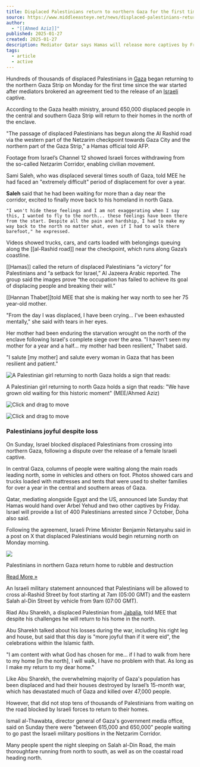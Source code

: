 ```yaml
---
title: Displaced Palestinians return to northern Gaza for the first time since war began
source: https://www.middleeasteye.net/news/displaced-palestinians-return-northern-gaza-first-time-war-began
author:
  - "[[Ahmed Aziz]]"
published: 2025-01-27
created: 2025-01-27
description: Mediator Qatar says Hamas will release more captives by Friday, while Israel will share a list of 400 Palestinians detained since 7 October
tags:
  - article
  - active
---
```

Hundreds of thousands of displaced Palestinians in [Gaza](https://www.middleeasteye.net/topics/israel-war-gaza) began returning to the northern Gaza Strip on Monday for the first time since the war started after mediators brokered an agreement tied to the release of an [Israeli](https://www.middleeasteye.net/countries/israel) captive.

According to the Gaza health ministry, around 650,000 displaced people in the central and southern Gaza Strip will return to their homes in the north of the enclave.

"The passage of displaced Palestinians has begun along the Al Rashid road via the western part of the Netzarim checkpoint towards Gaza City and the northern part of the Gaza Strip," a Hamas official told AFP. 

Footage from Israel’s Channel 12 showed Israeli forces withdrawing from the so-called Netzarim Corridor, enabling civilian movement.

Sami Saleh, who was displaced several times south of Gaza, told MEE he had faced an "extremely difficult" period of displacement for over a year. 

**Saleh** said that he had been waiting for more than a day near the corridor, excited to finally move back to his homeland in north Gaza. 

    "I won't hide these feelings and I am not exaggerating when I say this, I wanted to fly to the north... these feelings have been there from the start. Despite all the pain and hardship, I had to make my way back to the north no matter what, even if I had to walk there barefoot," he expressed. 

Videos showed trucks, cars, and carts loaded with belongings queuing along the [[al-Rashid road]] near the checkpoint, which runs along Gaza’s coastline.

[[Hamas]] called the return of displaced Palestinians “a victory” for Palestinians and “a setback for Israel,” Al Jazeera Arabic reported. The group said the images prove “the occupation has failed to achieve its goal of displacing people and breaking their will.”

[[Hannan Thabet]]told MEE that she is making her way north to see her 75 year-old mother. 

"From the day I was displaced, I have been crying... I've been exhausted mentally," she said with tears in her eyes. 

Her mother had been enduring the starvation wrought on the north of the enclave following Israel's complete siege over the area. "I haven't seen my mother for a year and a half... my mother had been resilient," Thabet said.

"I salute \[my mother\] and salute every woman in Gaza that has been resilient and patient."

![A Palestinian girl returning to north Gaza holds a sign that reads: ](https://www.middleeasteye.net/sites/default/files/palestinian-girl-north-gaza-sign-return-27-jan-2025_1.jpeg)

A Palestinian girl returning to north Gaza holds a sign that reads: "We have grown old waiting for this historic moment" (MEE/Ahmed Aziz)

![](https://www.middleeasteye.net/wAAACH5BAEKAAAALAAAAAABAAEAAAICRAEAOw== "Click and drag to move")

![](https://www.middleeasteye.net/wAAACH5BAEKAAAALAAAAAABAAEAAAICRAEAOw== "Click and drag to move")

### Palestinians joyful despite loss

On Sunday, Israel blocked displaced Palestinians from crossing into northern Gaza, following a dispute over the release of a female Israeli captive. 

In central Gaza, columns of people were waiting along the main roads leading north, some in vehicles and others on foot. Photos showed cars and trucks loaded with mattresses and tents that were used to shelter families for over a year in the central and southern areas of Gaza.

Qatar, mediating alongside Egypt and the US, announced late Sunday that Hamas would hand over Arbel Yehud and two other captives by Friday. Israel will provide a list of 400 Palestinians arrested since 7 October, Doha also said.

Following the agreement, Israeli Prime Minister Benjamin Netanyahu said in a post on X that displaced Palestinians would begin returning north on Monday morning. 

[![](https://www.middleeasteye.net/sites/default/files/styles/read_more/public/images-story/gaza%20return%20mee.jpg.webp?itok=4JWv7tfj)](https://www.middleeasteye.net/news/palestinians-north-gaza-return-home-rubble-and-destruction)

Palestinians in northern Gaza return home to rubble and destruction

[Read More »](https://www.middleeasteye.net/news/palestinians-north-gaza-return-home-rubble-and-destruction)

An Israeli military statement announced that Palestinians will be allowed to cross al-Rashid Street by foot starting at 7am (05:00 GMT) and the eastern Salah al-Din Street by vehicle from 9am (07:00 GMT). 

Riad Abu Sharekh, a displaced Palestinian from [Jabalia](https://www.middleeasteye.net/news/israeli-army-prevents-return-forcibly-expelled-palestinians-north-gaza), told MEE that despite his challenges he will return to his home in the north. 

Abu Sharekh talked about his losses during the war, including his right leg and house, but said that this day is "more joyful than if it were eid", the celebrations within the Islamic faith. 

"I am content with what God has chosen for me... if I had to walk from here to my home \[in the north\], I will walk, I have no problem with that. As long as I make my return to my dear home."

Like Abu Sharekh, the overwhelming majority of Gaza's population has been displaced and had their houses destroyed by Israel’s 15-month war, which has devastated much of Gaza and killed over 47,000 people.

However, that did not stop tens of thousands of Palestinians from waiting on the road blocked by Israeli forces to return to their homes. 

Ismail al-Thawabta, director general of Gaza's government media office, said on Sunday there were "between 615,000 and 650,000" people waiting to go past the Israeli military positions in the Netzarim Corridor.

Many people spent the night sleeping on Salah al-Din Road, the main thoroughfare running from north to south, as well as on the coastal road heading north.